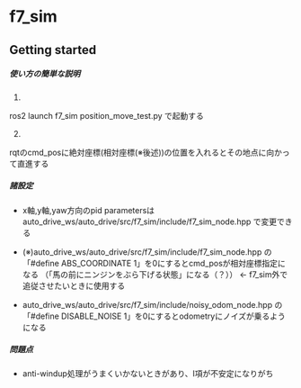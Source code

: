 # f7_sim

## Getting started

##### 使い方の簡単な説明

1.
ros2 launch f7_sim position_move_test.py
で起動する

2.
rqtのcmd_posに絶対座標(相対座標(※後述))の位置を入れるとその地点に向かって直進する

##### 諸設定

- x軸,y軸,yaw方向のpid parametersは
auto_drive_ws/auto_drive/src/f7_sim/include/f7_sim_node.hpp
で変更できる

- (※)auto_drive_ws/auto_drive/src/f7_sim/include/f7_sim_node.hpp
の「#define ABS_COORDINATE 1」を0にするとcmd_posが相対座標指定になる
（「馬の前にニンジンをぶら下げる状態」になる（？））
←
f7_sim外で追従させたいときに使用する

- auto_drive_ws/auto_drive/src/f7_sim/include/noisy_odom_node.hpp
の「#define DISABLE_NOISE 1」を0にするとodometryにノイズが乗るようになる

##### 問題点

- anti-windup処理がうまくいかないときがあり、I項が不安定になりがち




